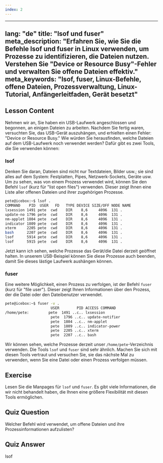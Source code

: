 ```yaml
---
index: 2
---
```

---
lang: "de"
title: "lsof und fuser"
meta_description: "Erfahren Sie, wie Sie die Befehle lsof und fuser in Linux verwenden, um Prozesse zu identifizieren, die Dateien nutzen. Verstehen Sie "Device or Resource Busy"-Fehler und verwalten Sie offene Dateien effektiv."
meta_keywords: "lsof, fuser, Linux-Befehle, offene Dateien, Prozessverwaltung, Linux-Tutorial, Anfängerleitfaden, Gerät besetzt"
---

## Lesson Content

Nehmen wir an, Sie haben ein USB-Laufwerk angeschlossen und begonnen, an einigen Dateien zu arbeiten. Nachdem Sie fertig waren, versuchten Sie, das USB-Gerät auszuhängen, und erhielten einen Fehler: "Device or Resource Busy." Wie würden Sie herausfinden, welche Dateien auf dem USB-Laufwerk noch verwendet werden? Dafür gibt es zwei Tools, die Sie verwenden können:

### lsof

Denken Sie daran, Dateien sind nicht nur Textdateien, Bilder usw.; sie sind alles auf dem System: Festplatten, Pipes, Netzwerk-Sockets, Geräte usw. Um zu sehen, was von einem Prozess verwendet wird, können Sie den Befehl `lsof` (kurz für "list open files") verwenden. Dieser zeigt Ihnen eine Liste aller offenen Dateien und ihrer zugehörigen Prozesse.

```bash
pete@icebox:~$ lsof .
COMMAND    PID  USER   FD   TYPE DEVICE SIZE/OFF NODE NAME
lxsession 1491 pete  cwd    DIR    8,6     4096  131 .
update-no 1796 pete  cwd    DIR    8,6     4096  131 .
nm-applet 1804 pete  cwd    DIR    8,6     4096  131 .
indicator 1809 pete  cwd    DIR    8,6     4096  131 .
xterm     2205 pete  cwd    DIR    8,6     4096  131 .
bash      2207 pete  cwd    DIR    8,6     4096  131 .
lsof      5914 pete  cwd    DIR    8,6     4096  131 .
lsof      5915 pete  cwd    DIR    8,6     4096  131 .
```

Jetzt kann ich sehen, welche Prozesse das Gerät/die Datei derzeit geöffnet halten. In unserem USB-Beispiel können Sie diese Prozesse auch beenden, damit Sie dieses lästige Laufwerk aushängen können.

### fuser

Eine weitere Möglichkeit, einen Prozess zu verfolgen, ist der Befehl `fuser` (kurz für "file user"). Dieser zeigt Ihnen Informationen über den Prozess, der die Datei oder den Dateibenutzer verwendet.

```bash
pete@icebox:~$ fuser -v .
                     USER        PID ACCESS COMMAND
/home/pete:         pete  1491 ..c.. lxsession
                     pete  1796 ..c.. update-notifier
                     pete  1804 ..c.. nm-applet
                     pete  1809 ..c.. indicator-power
                     pete  2205 ..c.. xterm
                     pete  2207 ..c.. bash
```

Wir können sehen, welche Prozesse derzeit unser `/home/pete`-Verzeichnis verwenden. Die Tools `lsof` und `fuser` sind sehr ähnlich. Machen Sie sich mit diesen Tools vertraut und versuchen Sie, sie das nächste Mal zu verwenden, wenn Sie eine Datei oder einen Prozess verfolgen müssen.

## Exercise

Lesen Sie die Manpages für `lsof` und `fuser`. Es gibt viele Informationen, die wir nicht behandelt haben, die Ihnen eine größere Flexibilität mit diesen Tools ermöglichen.

## Quiz Question

Welcher Befehl wird verwendet, um offene Dateien und ihre Prozessinformationen aufzulisten?

## Quiz Answer

lsof
